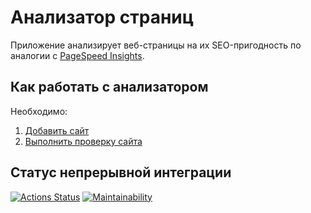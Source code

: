 # Анализатор страниц

Приложение анализирует веб-страницы на их SEO-пригодность по аналогии с [PageSpeed Insights](https://pagespeed.web.dev/).

## Как работать с анализатором

Необходимо:

1. [Добавить сайт](https://youtu.be/o22e3yJ-9tY)
2. [Выполнить проверку сайта](https://youtu.be/02SaGKLPAPo)

## Статус непрерывной интеграции

[![Actions Status](https://github.com/RKV102/python-project-83/actions/workflows/hexlet-check.yml/badge.svg)](https://github.com/RKV102/python-project-83/actions)
[![Maintainability](https://api.codeclimate.com/v1/badges/5f8dbe355e6c453f8f5c/maintainability)](https://codeclimate.com/github/RKV102/python-project-83/maintainability)